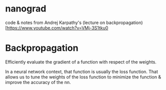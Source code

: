 # nanograd

code & notes from Andrej Karpathy's (lecture on backpropagation)[https://www.youtube.com/watch?v=VMj-3S1tku0

# Backpropagation

Efficiently evaluate the gradient of a function with respect of the weights.

In a neural network context, that function is usually the loss function. That allows us to tune the weights of the loss function to minimize the function & improve the accuracy of the nn.

